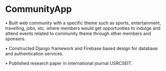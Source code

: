 # CommunityApp
•	Built web community with a specific theme such as sports, entertainment, travelling, jobs, etc. where members would get opportunities to indulge and attend events related to community theme through other members and sponsors.

•	Constructed Django framework and Firebase based design for database and authentication services.

•	Published research paper in international journal USRCSEIT.
